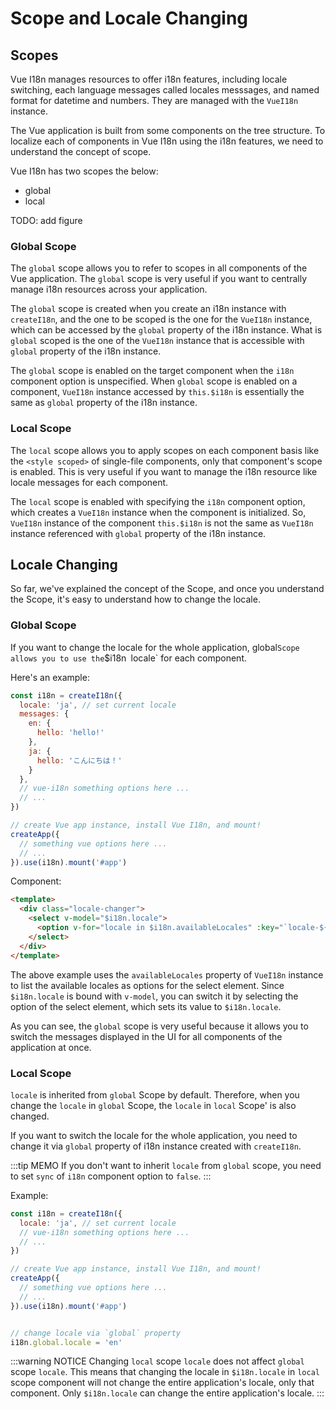 # Scope and Locale Changing

## Scopes

Vue I18n manages resources to offer i18n features, including locale switching, each language messages called locales messsages, and named format for datetime and numbers. They are managed with the `VueI18n` instance.

The Vue application is built from some components on the tree structure. To localize each of components in Vue I18n using the i18n features, we need to understand the concept of scope.

Vue I18n has two scopes the below:

- global
- local

TODO: add figure

### Global Scope

The `global` scope allows you to refer to scopes in all components of the Vue application. The `global` scope is very useful if you want to centrally manage i18n resources across your application.

The `global` scope is created when you create an i18n instance with `createI18n`, and the one to be scoped is the one for the `VueI18n` instance, which can be accessed by the `global` property of the i18n instance. What is `global` scoped is the one of the `VueI18n` instance that is accessible with `global` property of the i18n instance.

The `global` scope is enabled on the target component when the `i18n` component option is unspecified. When `global` scope is enabled on a component, `VueI18n` instance accessed by `this.$i18n` is essentially the same as `global` property of the i18n instance.


### Local Scope

The `local` scope allows you to apply scopes on each component basis like the `<style scoped>` of single-file components, only that component's scope is enabled. This is very useful if you want to manage the i18n resource like locale messages for each component.

The `local` scope is enabled with specifying the `i18n` component option, which creates a `VueI18n` instance when the component is initialized. So, `VueI18n` instance of the component `this.$i18n` is not the same as `VueI18n` instance referenced with `global` property of the i18n instance.

## Locale Changing

So far, we've explained the concept of the Scope, and once you understand the Scope, it's easy to understand how to change the locale.

### Global Scope

If you want to change the locale for the whole application, global` Scope allows you to use the `$i18n` `locale` for each component.

Here's an example:

```js
const i18n = createI18n({
  locale: 'ja', // set current locale
  messages: {
    en: {
      hello: 'hello!'
    },
    ja: {
      hello: 'こんにちは！'
    }
  },
  // vue-i18n something options here ...
  // ...
})

// create Vue app instance, install Vue I18n, and mount!
createApp({
  // something vue options here ...
  // ...
}).use(i18n).mount('#app')
```

Component:

```html
<template>
  <div class="locale-changer">
    <select v-model="$i18n.locale">
      <option v-for="locale in $i18n.availableLocales" :key="`locale-${locale}`" :value="locale">{{ locale }}</option>
    </select>
  </div>
</template>
```

The above example uses the `availableLocales` property of `VueI18n` instance to list the available locales as options for the select element. Since `$i18n.locale` is bound with `v-model`, you can switch it by selecting the option of the select element, which sets its value to `$i18n.locale`.

As you can see, the `global` scope is very useful because it allows you to switch the messages displayed in the UI for all components of the application at once.

### Local Scope

`locale` is inherited from `global` Scope by default. Therefore, when you change the `locale` in `global` Scope, the `locale` in `local` Scope' is also changed.

If you want to switch the locale for the whole application, you need to change it via `global` property of i18n instance created with `createI18n`.

:::tip MEMO
If you don't want to inherit `locale` from `global` scope, you need to set `sync` of `i18n` component option to `false`.
:::

Example:

```js
const i18n = createI18n({
  locale: 'ja', // set current locale
  // vue-i18n something options here ...
  // ...
})

// create Vue app instance, install Vue I18n, and mount!
createApp({
  // something vue options here ...
  // ...
}).use(i18n).mount('#app')


// change locale via `global` property
i18n.global.locale = 'en'
```

:::warning NOTICE
Changing `local` scope `locale` does not affect `global` scope `locale`. This means that changing the locale in `$i18n.locale` in `local` scope component will not change the entire application's locale, only that component. Only `$i18n.locale` can change the entire application's locale.
:::
